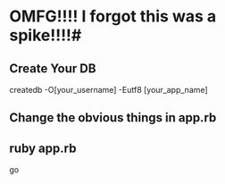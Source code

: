 # OMFG!!!! I forgot this was a spike!!!!#

## Create Your DB

createdb -O[your_username] -Eutf8 [your_app_name]

## Change the obvious things in app.rb

## ruby app.rb

go

